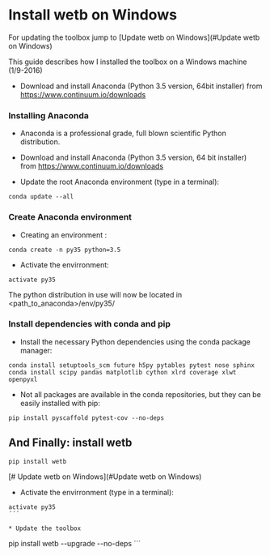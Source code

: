 # Install wetb on Windows

For updating the toolbox jump to [Update wetb on Windows](#Update wetb on Windows)

This guide describes how I installed the toolbox on a Windows machine (1/9-2016)
 
- Download and install Anaconda (Python 3.5 version, 64bit installer) from <https://www.continuum.io/downloads>

### Installing Anaconda

* Anaconda is a professional grade, full blown scientific Python distribution.

* Download and install Anaconda (Python 3.5 version, 64 bit installer) from <https://www.continuum.io/downloads>


* Update the root Anaconda environment (type in a terminal):

```
conda update --all
```

### Create Anaconda environment

* Creating an environment :

```
conda create -n py35 python=3.5
```

* Activate the envirronment:

```
activate py35
```

The python distribution in use will now be located in \<path_to_anaconda\>/env/py35/


### Install dependencies with conda and pip

* Install the necessary Python dependencies using the conda package manager:

```
conda install setuptools_scm future h5py pytables pytest nose sphinx
conda install scipy pandas matplotlib cython xlrd coverage xlwt openpyxl
```

* Not all packages are available in the conda repositories, but they can be
easily installed with pip:

```
pip install pyscaffold pytest-cov --no-deps
```


## And Finally: install wetb

```
pip install wetb
```

[# Update wetb on Windows](#Update wetb on Windows)

* Activate the envirronment (type in a terminal):

```
activate py35
´´´

* Update the toolbox

```
pip install wetb --upgrade --no-deps
´´´
